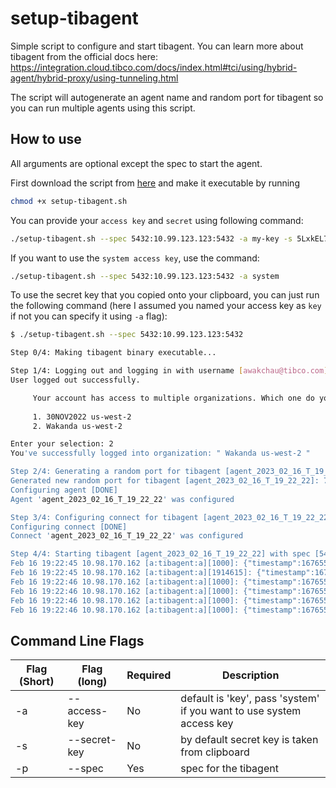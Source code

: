 # setup-tibagent

Simple script to configure and start tibagent. You can learn more about tibagent from the official docs here: <https://integration.cloud.tibco.com/docs/index.html#tci/using/hybrid-agent/hybrid-proxy/using-tunneling.html>

The script will autogenerate an agent name and random port for tibagent so you can run multiple agents using this script.

## How to use

All arguments are optional except the spec to start the agent.

First download the script from [here](https://raw.githubusercontent.com/awakchau-tibco/setup-tibagent/master/setup-tibagent.sh "Download setup-tibagent.sh") and make it executable by running

```bash
chmod +x setup-tibagent.sh
```

You can provide your `access key` and `secret` using following command:

```bash
./setup-tibagent.sh --spec 5432:10.99.123.123:5432 -a my-key -s 5LxkEL7I5c7oRu1b/fPxzdRwA6j+Judlbp0ymV3j2Xc
```

If you want to use the `system access key`, use the command:

```bash
./setup-tibagent.sh --spec 5432:10.99.123.123:5432 -a system
```

To use the secret key that you copied onto your clipboard, you can just run the following command (here I assumed you named your access key as `key` if not you can specify it using `-a` flag):

```bash
$ ./setup-tibagent.sh --spec 5432:10.99.123.123:5432      

Step 0/4: Making tibagent binary executable...

Step 1/4: Logging out and logging in with username [awakchau@tibco.com]...
User logged out successfully. 

     Your account has access to multiple organizations. Which one do you want to sign in to?
 
     1. 30NOV2022 us-west-2
     2. Wakanda us-west-2

Enter your selection: 2
You've successfully logged into organization: " Wakanda us-west-2 "

Step 2/4: Generating a random port for tibagent [agent_2023_02_16_T_19_22_22] and configuring...
Generated new random port for tibagent [agent_2023_02_16_T_19_22_22]: 7816
Configuring agent [DONE]                 
Agent 'agent_2023_02_16_T_19_22_22' was configured

Step 3/4: Configuring connect for tibagent [agent_2023_02_16_T_19_22_22] with access key [key] and secret key [5432]...
Configuring connect [DONE]                 
Connect 'agent_2023_02_16_T_19_22_22' was configured

Step 4/4: Starting tibagent [agent_2023_02_16_T_19_22_22] with spec [5434:127.0.0.1:5434]...
Feb 16 19:22:45 10.98.170.162 [a:tibagent:a][1000]: {"timestamp":1676555565,"time":"2023-02-16T19:22:45.851Z","level":"INFO","app":"tibagent","message":"Connecting to access key 'key' on specs: [5434:127.0.0.1:5434]"}
Feb 16 19:22:45 10.98.170.162 [a:tibagent:a][1914615]: {"timestamp":1676555565,"time":"2023-02-16T19:22:45.852Z","level":"INFO","app":"tibagent","message":"Server port: 7816"}
Feb 16 19:22:46 10.98.170.162 [a:tibagent:a][1000]: {"timestamp":1676555566,"time":"2023-02-16T19:22:46.853Z","level":"INFO","app":"tibagent","message":"Agent version=1.7.0 build=1360 tibtunnel version=2.44.0"}
Feb 16 19:22:46 10.98.170.162 [a:tibagent:a][1000]: {"timestamp":1676555566,"time":"2023-02-16T19:22:46.853Z","level":"DEBUG","app":"tibagent","message":"Agent started with data-ack-mode=true"}
Feb 16 19:22:46 10.98.170.162 [a:tibagent:a][1000]: {"timestamp":1676555566,"time":"2023-02-16T19:22:46.853Z","level":"DEBUG","app":"tibagent","message":"Agent started with data-chunk-size=32KB"}
Feb 16 19:22:46 10.98.170.162 [a:tibagent:a][1000]: {"timestamp":1676555566,"time":"2023-02-16T19:22:46.854Z","level":"INFO","app":"tibagent","message":"Agent 'agent_2023_02_16_T_19_22_22' started on port '7816' successfully."}
```

## Command Line Flags

| Flag (Short) | Flag (long) | Required | Description |
|--|--|--|--|
| -a | --access-key | No | default is 'key', pass 'system' if you want to use system access key |
| -s | --secret-key | No | by default secret key is taken from clipboard |
| -p | --spec | Yes | spec for the tibagent |
